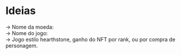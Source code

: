 # Ideias 

-> Nome da moeda:  
-> Nome do jogo:  
-> Jogo estilo hearthstone, ganho do NFT por rank, ou por compra de personagem.  
